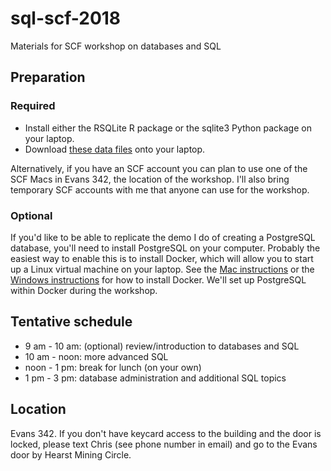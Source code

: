 # sql-scf-2018

Materials for SCF workshop on databases and SQL

## Preparation

### Required

- Install either the RSQLite R package or the sqlite3 Python package on your laptop.
- Download [these data files](http://www.stat.berkeley.edu/share/paciorek/tutorial-databases-data.zip) onto your laptop.

Alternatively, if you have an SCF account you can plan to use one of the SCF Macs in Evans 342, the location of the workshop. I'll also bring temporary SCF accounts with me that anyone can use for the workshop.

### Optional

If you'd like to be able to replicate the demo I do of creating a PostgreSQL database, you'll need to install PostgreSQL on your computer. Probably the easiest way to enable this is to install Docker, which will allow you to start up a Linux virtual machine on your laptop. See the [Mac instructions](https://docs.docker.com/docker-for-mac/install/) or the [Windows instructions](https://docs.docker.com/docker-for-windows/install/) for how to install Docker. We'll set up PostgreSQL within Docker during the workshop.

## Tentative schedule

- 9 am - 10 am: (optional) review/introduction to databases and SQL
- 10 am - noon: more advanced SQL
- noon - 1 pm: break for lunch (on your own)
- 1 pm - 3 pm: database administration and additional SQL topics

## Location 

Evans 342. If you don't have keycard access to the building and the door is locked, please text Chris (see phone number in email) and go to the Evans door by Hearst Mining Circle.
